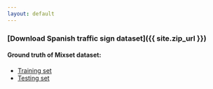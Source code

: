 ```yaml
---
layout: default
---
```


### [Download Spanish traffic sign dataset]({{ site.zip_url }})

#### Ground truth of Mixset dataset:
- [Training set](https://raw.githubusercontent.com/daus-lab/spanish-traffic-sign-dataset/master/Classification/gt_train_mixset_crossval2.csv)
- [Testing set](https://raw.githubusercontent.com/daus-lab/spanish-traffic-sign-dataset/master/Classification/gt_val_mixset_crossval2.csv)
